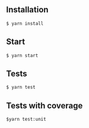 ## Installation

```
$ yarn install
```

## Start

```
$ yarn start
```

## Tests
```
$ yarn test
```

## Tests with coverage
```
$yarn test:unit
```
